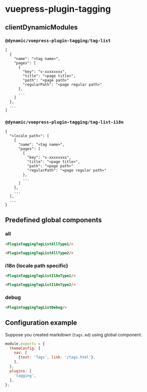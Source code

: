 # vuepress-plugin-tagging


## clientDynamicModules

### `@dynamic/vuepress-plugin-tagging/tag-list`

```
[
  {
    "name": "<tag name>",
    "pages": [
      {
        "key": "v-xxxxxxxx",
        "title": "<page title>",
        "path": "<page path>"
        "regularPath": "<page regular path>"
      },
      ...
    ]
  },
  ...
]
```

### `@dynamic/vuepress-plugin-tagging/tag-list-i18n`

```
{
  "<locale path>": [
    {
      "name": "<tag name>",
      "pages": [
        {
          "key": "v-xxxxxxxx",
          "title": "<page title>",
          "path": "<page path>"
          "regularPath": "<page regular path>"
        },
        ...
      ]
    },
    ...
  ],
  ...
}
```


## Predefined global components

### all

```html
<PluginTaggingTagListAllType1/>
```

```html
<PluginTaggingTagListAllType2/>
```

### i18n (locale path specific)

```html
<PluginTaggingTagListI18nType1/>
```

```html
<PluginTaggingTagListI18nType2/>
```

### debug

```html
<PluginTaggingTagListDebug/>
```


## Configuration example

Suppose you created markdown (`tags.md`) using global component.

```js
module.exports = {
  themeConfig: {
    nav: [
      {text: 'Tags', link: '/tags.html'},
    ],
  },
  plugins: [
    'tagging',
  ],
};
```
